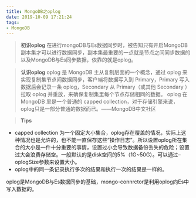 ```yaml
---
title: MongoDB之oplog
date: 2019-10-09 17:21:24
tags:
- MongoDB
---
```


> **初识oplog**
> 在进行mongoDB与Es数据同步时，被告知只有开启MongoDB副本集才可以进行数据同步，副本集最重要的一点就是节点之间同步数据的以及MongoDB与Es同步数据，依靠的就是oplog。

> **认识oplog**
> oplog 是 MongoDB 主从复制层面的一个概念，通过 oplog 来实现复制集节点间数据同步，客户端将数据写入到 Primary，Primary 写入数据后会记录一条 oplog，Secondary 从 Primary（或其他 Secondary ）拉取 oplog 并重放，来确保复制集里每个节点存储相同的数据。
> oplog 在 MongoDB 里是一个普通的 capped collection，对于存储引擎来说，oplog只是一部分普通的数据而已。——MongoDB中文社区

> **Tips**

- capped collection 为一个固定大小集合，oplog存在覆盖的情况，实际上这种情况也是允许的，也不能一直保存这些“操作日志”。所以设置oplog所在集合的大小是一件十分重要的事情，设置过小会导致数据备份丢失的危险；设置过大会浪费存储空。一般默认的是disk空间的5%（1G~50G）。可以通过–oplogSize参数来设置大小。
- oplog中的同一条记录执行多次的结果和执行一次的结果是一样的。

oplog是MongoDB与Es数据同步的基础，mongo-connrctor是利用oplog向Es中写入数据的。